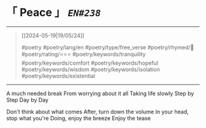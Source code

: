 # &#12300; Peace &#12301; *`EN#238`*

---

> [[2024-05-19|19/05/24]]
> 
> #poetry 
> #poetry/lang/en 
> #poetry/type/free_verse 
> #poetry/rhymed/🔴 
> #poetry/rating/⭐⭐⭐ 
> #poetry/keywords/tranquility #poetry/keywords/comfort #poetry/keywords/hopeful #poetry/keywords/wisdom #poetry/keywords/isolation #poetry/keywords/existential 

---

A much needed break
From worrying about it all
Taking life slowly
Step by
Step
Day by
Day

Don't think about what comes
After, turn down the volume
In your head, stop what you're
Doing, enjoy the breeze
Enjoy the tease